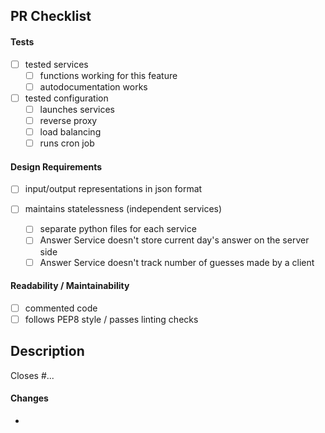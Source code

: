 ## PR Checklist

#### Tests

- [ ] tested services
  - [ ] functions working for this feature
  - [ ] autodocumentation works
- [ ] tested configuration
  - [ ] launches services
  - [ ] reverse proxy
  - [ ] load balancing
  - [ ] runs cron job

#### Design Requirements

- [ ] input/output representations in json format

- [ ] maintains statelessness (independent services)
  - [ ] separate python files for each service
  - [ ] Answer Service doesn't store current day's answer on the server side
  - [ ] Answer Service doesn't track number of guesses made by a client

#### Readability / Maintainability

- [ ] commented code
- [ ] follows PEP8 style / passes linting checks

## Description

Closes #...

#### Changes

-

